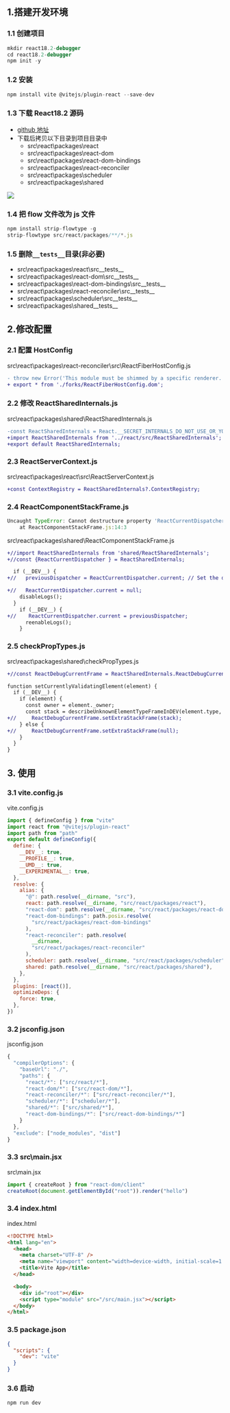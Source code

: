 ## 1.搭建开发环境

### 1.1 创建项目

```js
mkdir react18.2-debugger
cd react18.2-debugger
npm init -y
```

### 1.2 安装

```js
npm install vite @vitejs/plugin-react --save-dev
```

### 1.3 下载 React18.2 源码

- [github 地址](https://github.com/facebook/react/tree/v18.2.0)
- 下载后拷贝以下目录到项目目录中
  - src\react\packages\react
  - src\react\packages\react-dom
  - src\react\packages\react-dom-bindings
  - src\react\packages\react-reconciler
  - src\react\packages\scheduler
  - src\react\packages\shared

![](https://static.zhufengpeixun.com/copyproject_1654073226092.png)

### 1.4 把 flow 文件改为 js 文件

```js
npm install strip-flowtype -g
strip-flowtype src/react/packages/**/*.js
```

### 1.5 删除`__tests__`目录(非必要)

- src\react\packages\react\src\_\_tests\_\_
- src\react\packages\react-dom\src\_\_tests\_\_
- src\react\packages\react-dom-bindings\src\_\_tests\_\_
- src\react\packages\react-reconciler\src\_\_tests\_\_
- src\react\packages\scheduler\src\_\_tests\_\_
- src\react\packages\shared\_\_tests\_\_

## 2.修改配置

### 2.1 配置 HostConfig

src\react\packages\react-reconciler\src\ReactFiberHostConfig.js

```diff
- throw new Error('This module must be shimmed by a specific renderer.');
+ export * from './forks/ReactFiberHostConfig.dom';
```

### 2.2 修改 ReactSharedInternals.js

src\react\packages\shared\ReactSharedInternals.js

```diff
-const ReactSharedInternals = React.__SECRET_INTERNALS_DO_NOT_USE_OR_YOU_WILL_BE_FIRED;
+import ReactSharedInternals from '../react/src/ReactSharedInternals';
+export default ReactSharedInternals;
```

### 2.3 ReactServerContext.js

src\react\packages\react\src\ReactServerContext.js

```diff
+const ContextRegistry = ReactSharedInternals?.ContextRegistry;
```

### 2.4 ReactComponentStackFrame.js

```js
Uncaught TypeError: Cannot destructure property 'ReactCurrentDispatcher' of 'ReactSharedInternals_default' as it is undefined.
    at ReactComponentStackFrame.js:14:3
```

src\react\packages\shared\ReactComponentStackFrame.js

```diff
+//import ReactSharedInternals from 'shared/ReactSharedInternals';
+//const {ReactCurrentDispatcher } = ReactSharedInternals;

  if (__DEV__) {
+//   previousDispatcher = ReactCurrentDispatcher.current; // Set the dispatcher in DEV because this might be call in the render function for warnings.

+//   ReactCurrentDispatcher.current = null;
    disableLogs();
  }
    if (__DEV__) {
+//    ReactCurrentDispatcher.current = previousDispatcher;
      reenableLogs();
    }
```

### 2.5 checkPropTypes.js

src\react\packages\shared\checkPropTypes.js

```diff
+//const ReactDebugCurrentFrame = ReactSharedInternals.ReactDebugCurrentFrame;

function setCurrentlyValidatingElement(element) {
  if (__DEV__) {
    if (element) {
      const owner = element._owner;
      const stack = describeUnknownElementTypeFrameInDEV(element.type, element._source, owner ? owner.type : null);
+//     ReactDebugCurrentFrame.setExtraStackFrame(stack);
    } else {
+//     ReactDebugCurrentFrame.setExtraStackFrame(null);
    }
  }
}
```

## 3. 使用

### 3.1 vite.config.js

vite.config.js

```js
import { defineConfig } from "vite"
import react from "@vitejs/plugin-react"
import path from "path"
export default defineConfig({
  define: {
    __DEV__: true,
    __PROFILE__: true,
    __UMD__: true,
    __EXPERIMENTAL__: true,
  },
  resolve: {
    alias: {
      "@": path.resolve(__dirname, "src"),
      react: path.resolve(__dirname, "src/react/packages/react"),
      "react-dom": path.resolve(__dirname, "src/react/packages/react-dom"),
      "react-dom-bindings": path.posix.resolve(
        "src/react/packages/react-dom-bindings"
      ),
      "react-reconciler": path.resolve(
        __dirname,
        "src/react/packages/react-reconciler"
      ),
      scheduler: path.resolve(__dirname, "src/react/packages/scheduler"),
      shared: path.resolve(__dirname, "src/react/packages/shared"),
    },
  },
  plugins: [react()],
  optimizeDeps: {
    force: true,
  },
})
```

### 3.2 jsconfig.json

jsconfig.json

```js
{
  "compilerOptions": {
    "baseUrl": "./",
    "paths": {
      "react/*": ["src/react/*"],
      "react-dom/*": ["src/react-dom/*"],
      "react-reconciler/*": ["src/react-reconciler/*"],
      "scheduler/*": ["scheduler/*"],
      "shared/*": ["src/shared/*"],
      "react-dom-bindings/*": ["src/react-dom-bindings/*"]
    }
  },
  "exclude": ["node_modules", "dist"]
}

```

### 3.3 src\main.jsx

src\main.jsx

```js
import { createRoot } from "react-dom/client"
createRoot(document.getElementById("root")).render("hello")
```

### 3.4 index.html

index.html

```html
<!DOCTYPE html>
<html lang="en">
  <head>
    <meta charset="UTF-8" />
    <meta name="viewport" content="width=device-width, initial-scale=1.0" />
    <title>Vite App</title>
  </head>

  <body>
    <div id="root"></div>
    <script type="module" src="/src/main.jsx"></script>
  </body>
</html>
```

### 3.5 package.json

```json
{
  "scripts": {
    "dev": "vite"
  }
}
```

### 3.6 启动

```js
npm run dev
```
